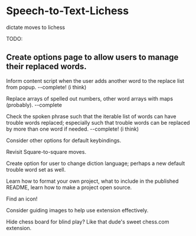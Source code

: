 # Speech-to-Text-Lichess
dictate moves to lichess

TODO:

Create options page to allow users to manage their replaced words.
--

Inform content script when the user adds another word to the replace list from popup.
--complete! (i think)

Replace arrays of spelled out numbers, other word arrays with maps (probably).
--complete

Check the spoken phrase such that the iterable list of words can have trouble words replaced; especially
such that trouble words can be replaced by more than one word if needed.
--complete! (i think)

Consider other options for default keybindings.

Revisit Square-to-square moves.

Create option for user to change diction language; perhaps a new default trouble word set as well.

Learn how to format your own project, what to include in the published README, learn how to make a project open source.

Find an icon!

Consider guiding images to help use extension effectively.

Hide chess board for blind play? Like that dude's sweet chess.com extension.


